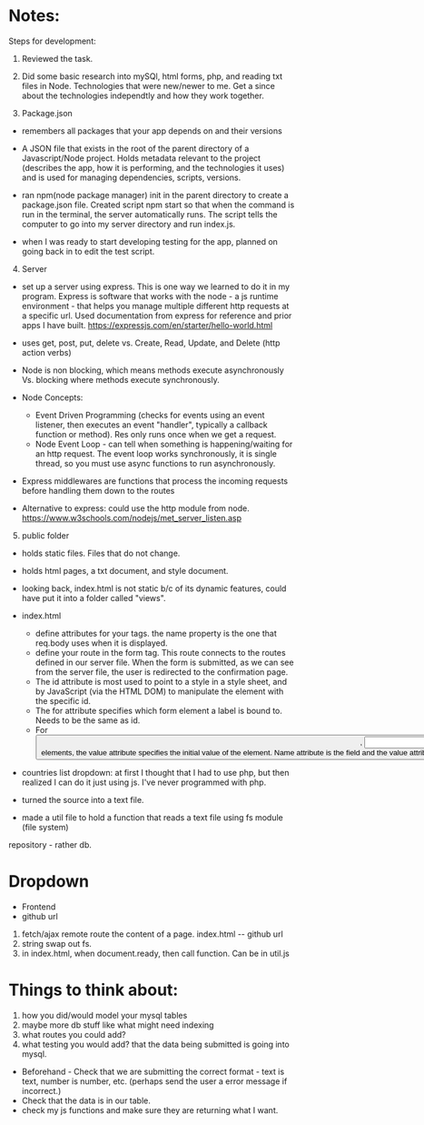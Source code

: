 # Notes:

Steps for development:
1. Reviewed the task.
2. Did some basic research into mySQl, html forms, php, and reading txt files in Node. Technologies that were new/newer to me. Get a since about the technologies independtly and how they work together.

3. Package.json

- remembers all packages that your app depends on and their versions

- A JSON file that exists in the root of the parent directory of a Javascript/Node project. Holds metadata relevant to the project (describes the app, how it is performing, and the technologies it uses) and is used for managing dependencies, scripts, versions.

- ran npm(node package manager) init in the parent directory to create a package.json file. Created script npm start so that when the command is run in the terminal, the server automatically runs. The script tells the computer to go into my server directory and run index.js.

- when I was ready to start developing testing for the app, planned on going back in to edit the test script.

4. Server

- set up a server using express. This is one way we learned to do it in my program. Express is software that works with the node - a js runtime environment - that helps you manage multiple different http requests at a specific url. Used documentation from express for reference and prior apps I have built.
https://expressjs.com/en/starter/hello-world.html

- uses get, post, put, delete vs. Create, Read, Update, and Delete (http action verbs)

- Node is non blocking, which means methods execute asynchronously Vs. blocking where methods execute synchronously.

- Node Concepts:
  - Event Driven Programming (checks for events using an event listener, then executes an event "handler", typically a callback function or method). Res only runs once when we get a request.
  - Node Event Loop - can tell when something is happening/waiting for an http request. The event loop works synchronously, it is single thread, so you must use async functions to run asynchronously.

- Express middlewares are functions that process the incoming requests before handling them down to the routes

- Alternative to express: could use the http module from node.
https://www.w3schools.com/nodejs/met_server_listen.asp

5. public folder
- holds static files. Files that do not change.
- holds html pages, a txt document, and style document.
- looking back, index.html is not static b/c of its dynamic features, could have put it into a folder called "views".
- index.html
  - define attributes for your tags. the name property is the one that req.body uses when it is displayed.
  - define your route in the form tag. This route connects to the routes defined in our server file. When the form is submitted, as we can see from the server file, the user is redirected to the confirmation page.
  - The id attribute is most used to point to a style in a style sheet, and by JavaScript (via the HTML DOM) to manipulate the element with the specific id.
  - The for attribute specifies which form element a label is bound to. Needs to be the same as id.
  - For <button>, <input> and <option> elements, the value attribute specifies the initial value of the element. Name attribute is the field and the value attribute is set as the values in req.body when the form is submitted. Certain inputs such as text don't seem to need it.

- countries list dropdown: at first I thought that I had to use php, but then realized I can do it just using js. I've never programmed with php.
 - turned the source into a text file.
 - made a util file to hold a function that reads a text file using fs module (file system)





repository - rather db.

# Dropdown
- Frontend
- github url
1. fetch/ajax remote route the content of a page. index.html -- github url
2. string swap out fs.
3. in index.html, when document.ready, then call function. Can be in util.js

# Things to think about:

1. how you did/would model your mysql tables
2. maybe more db stuff like what might need indexing
3. what routes you could add?
4. what testing you would add? that the data being submitted is going into mysql.
 - Beforehand - Check that we are submitting the correct format - text is text, number is number, etc.
 (perhaps send the user a error message if incorrect.)
 - Check that the data is in our table.
 - check my js functions and make sure they are returning what I want.


